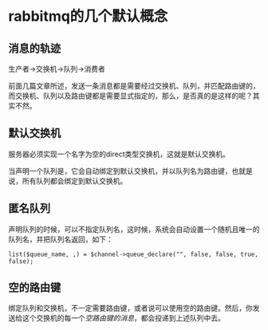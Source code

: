 
# rabbitmq的几个默认概念

## 消息的轨迹

生产者->交换机->队列->消费者

前面几篇文章所述，发送一条消息都是需要经过交换机、队列，并匹配路由键的，而交换机、队列以及路由键都是需要显式指定的，那么，是否真的是这样的呢？其实不然。

## 默认交换机

服务器必须实现一个名字为空的direct类型交换机，这就是默认交换机。

当声明一个队列是，它会自动绑定到默认交换机，并以队列名为路由键，也就是说，所有队列都会绑定到默认交换机。

## 匿名队列

声明队列的时候，可以不指定队列名，这时候，系统会自动设置一个随机且唯一的队列名，并把队列名返回，如下：

`list($queue_name, ,) = $channel->queue_declare("", false, false, true, false);`

## 空的路由键

绑定队列和交换机，不一定需要路由键，或者说可以使用空的路由键。然后，你发送给这个交换机的每一个*空路由键的消息*，都会投递到上述队列中去。
